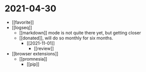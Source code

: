 # 2021-04-30

- [[favorite]]
- [[logseq]]
  - [[markdown]] mode is not quite there yet, but getting closer
  - [[donated]], will do so monthly for six months.
    - [[2021-11-01]]
      - [[review]]
- [[browser extensions]]
  - [[promnesia]]
    - [[pip]]
